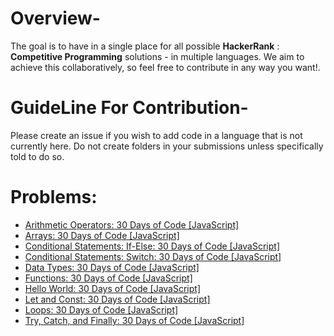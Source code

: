 # Overview-
The goal is to have in a single place for all possible **HackerRank** : **Competitive Programming** solutions - in multiple languages. We aim to achieve this collaboratively, so feel free to contribute in any way you want!.

# GuideLine For Contribution-
Please create an issue if you wish to add code in a language that is not currently here. Do not create folders in your submissions unless specifically told to do so.

# Problems:
- [Arithmetic Operators: 30 Days of Code [JavaScript]](Arithmetic_Operators.js)
- [Arrays: 30 Days of Code [JavaScript]](Arrays.js)
- [Conditional Statements: If-Else: 30 Days of Code [JavaScript]](Conditional_Statements-If-Else.js)
- [Conditional Statements: Switch: 30 Days of Code [JavaScript]](Conditional_Statements-Switch.js)
- [Data Types: 30 Days of Code [JavaScript]](Data_Types.js)
- [Functions: 30 Days of Code [JavaScript]](Functions.js)
- [Hello World: 30 Days of Code [JavaScript]](Hello-World!.js)
- [Let and Const: 30 Days of Code [JavaScript]](Let_and_Const.js)
- [Loops: 30 Days of Code [JavaScript]](Loops.js)
- [Try, Catch, and Finally: 30 Days of Code [JavaScript]](Try_Catch_and_Finally.js)
